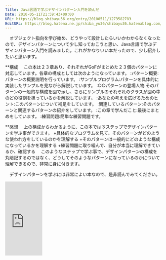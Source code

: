 ```yaml
---
Title: Java言語で学ぶデザインパターン入門を読んだ
Date: 2010-05-11T21:59:43+09:00
URL: https://blog.shibayu36.org/entry/20100511/1273582783
EditURL: https://blog.hatena.ne.jp/shiba_yu36/shibayu36.hatenablog.com/atom/entry/12704591929888039214
---
```


　オブジェクト指向を学び始め、どうやって設計したらいいかわからなくなったので、デザインパターンについて少し知っておこうと思い、Java言語で学ぶデザインパターン入門を読みました。これがかなりいい本だったので、少し紹介したいと思います。

**構成
　この本は２３章あり、それぞれがGoFがまとめた２３個のパターンに対応しています。各章の構成としては次のようになっています。
:パターン概要:パターンの概要説明を行っています。
:サンプルプログラム:パターンを具体的に実装したサンプルを見ながら解説しています。
:○○パターンの登場人物:そのパターンの一般的な構成を図で示し、さらにサンプルのそれぞれのクラスが図の中のどの役割を担っているかを解説しています。
:あなたの考えを広げるためのヒント:このパターンについて補足をしています。
:関連しているパターン:そのパターンと関連するパターンの紹介をしています。
:この章で学んだこと:最後にまとめをしています。
:練習問題:簡単な練習問題です。

**感想
　上の構成からわかるように、この本では３ステップでデザインパターンを学ぶ事ができます。
+具体的なプログラムを見て、そのパターンがどのような使われ方をしているのかを理解する
+そのパターンは一般的にどのような構成になっているかを理解する
+練習問題に取り組んで、自分が本当に理解できているか、確認する
　このようなステップで学ぶ事で、デザインパターンの構成を丸暗記するのではなく、どうしてそのようなパターンになっているのかについて理解できるので、非常に身に付きます。

　デザインパターンを学ぶには非常によい本なので、是非読んでみてください。

<iframe src="http://rcm-jp.amazon.co.jp/e/cm?lt1=_blank&bc1=000000&IS2=1&bg1=FFFFFF&fc1=000000&lc1=0000FF&t=shiba10291964-22&o=9&p=8&l=as1&m=amazon&f=ifr&md=1X69VDGQCMF7Z30FM082&asins=4797327030" style="width:120px;height:240px;" scrolling="no" marginwidth="0" marginheight="0" frameborder="0"></iframe>
